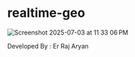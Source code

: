 # realtime-geo
![Screenshot 2025-07-03 at 11 33 06 PM](https://github.com/user-attachments/assets/42f82909-cf53-4f51-ac3a-e1bf7481b176)

Developed By : Er Raj Aryan
